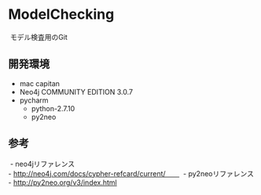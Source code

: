 # ModelChecking
  モデル検査用のGit
  
## 開発環境
  - mac capitan  
  - Neo4j COMMUNITY EDITION 3.0.7
  - pycharm  
    - python-2.7.10  
    - py2neo  

## 参考
  - neo4jリファレンス  
    - http://neo4j.com/docs/cypher-refcard/current/　　
  - py2neoリファレンス  
    - http://py2neo.org/v3/index.html
